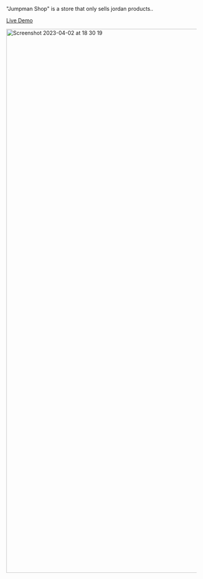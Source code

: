 "Jumpman Shop" is a store that only sells jordan products..

<a target="_blank" href="https://arasaltug-jumpman.netlify.app/">Live Demo</a>

<img width="1440" alt="Screenshot 2023-04-02 at 18 30 19" src="https://user-images.githubusercontent.com/90329517/229363230-0ea3aa81-29cf-4e0b-ab1a-cb2da3f3a5d5.png">
